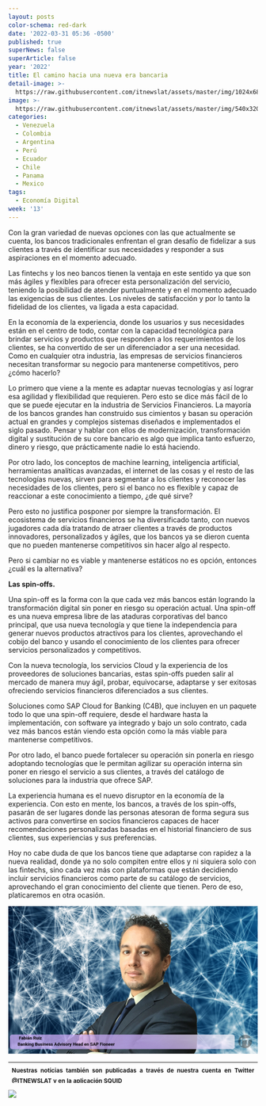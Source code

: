 ```yaml
---
layout: posts
color-schema: red-dark
date: '2022-03-31 05:36 -0500'
published: true
superNews: false
superArticle: false
year: '2022'
title: El camino hacia una nueva era bancaria
detail-image: >-
  https://raw.githubusercontent.com/itnewslat/assets/master/img/1024x680/Fabian-Ruiz-g.jpg
image: >-
  https://raw.githubusercontent.com/itnewslat/assets/master/img/540x320/Fabian-Ruiz-p.jpg
categories:
  - Venezuela
  - Colombia
  - Argentina
  - Perú
  - Ecuador
  - Chile
  - Panama
  - Mexico
tags:
  - Economía Digital
week: '13'
---
```

Con la gran variedad de nuevas opciones con las que actualmente se cuenta, los bancos tradicionales enfrentan el gran desafío de fidelizar a sus clientes a través de identificar sus necesidades y responder a sus aspiraciones en el momento adecuado. 

Las fintechs y los neo bancos tienen la ventaja en este sentido ya que son más ágiles y flexibles para ofrecer esta personalización del servicio, teniendo la posibilidad de atender puntualmente y en el momento adecuado las exigencias de sus clientes. Los niveles de satisfacción y por lo tanto la fidelidad de los clientes, va ligada a esta capacidad.

En la economía de la experiencia, donde los usuarios y sus necesidades están en el centro de todo, contar con la capacidad tecnológica para brindar servicios y productos que responden a los requerimientos de los clientes, se ha convertido de ser un diferenciador a ser una necesidad. Como en cualquier otra industria, las empresas de servicios financieros necesitan transformar su negocio para mantenerse competitivos, pero ¿cómo hacerlo? 

Lo primero que viene a la mente es adaptar nuevas tecnologías y así lograr esa agilidad y flexibilidad que requieren. Pero esto se dice más fácil de lo que se puede ejecutar en la industria de Servicios Financieros. La mayoría de los bancos grandes han construido sus cimientos y basan su operación actual en grandes y complejos sistemas diseñados e implementados el siglo pasado. Pensar y hablar con ellos de modernización, transformación digital y sustitución de su core bancario es algo que implica tanto esfuerzo, dinero y riesgo, que prácticamente nadie lo está haciendo.

Por otro lado, los conceptos de machine learning, inteligencia artificial, herramientas analíticas avanzadas, el internet de las cosas y el resto de las tecnologías nuevas, sirven para segmentar a los clientes y reconocer las necesidades de los clientes, pero si el banco no es flexible y capaz de reaccionar a este conocimiento a tiempo, ¿de qué sirve?

Pero esto no justifica posponer por siempre la transformación. El ecosistema de servicios financieros se ha diversificado tanto, con nuevos jugadores cada día tratando de atraer clientes a través de productos innovadores, personalizados y ágiles, que los bancos ya se dieron cuenta que no pueden mantenerse competitivos sin hacer algo al respecto. 

Pero si cambiar no es viable y mantenerse estáticos no es opción, entonces ¿cuál es la alternativa? 

**Las spin-offs.**

Una spin-off es la forma con la que cada vez más bancos están logrando la transformación digital sin poner en riesgo su operación actual. Una spin-off es una nueva empresa libre de las ataduras corporativas del banco principal, que usa nueva tecnología y que tiene la independencia para generar nuevos productos atractivos para los clientes, aprovechando el cobijo del banco y usando el conocimiento de los clientes para ofrecer servicios personalizados y competitivos.

Con la nueva tecnología, los servicios Cloud y la experiencia de los proveedores de soluciones bancarias, estas spin-offs pueden salir al mercado de manera muy ágil, probar, equivocarse, adaptarse y ser exitosas ofreciendo servicios financieros diferenciados a sus clientes.

Soluciones como SAP Cloud for Banking (C4B), que incluyen en un paquete todo lo que una spin-off requiere, desde el hardware hasta la implementación, con software ya integrado y bajo un solo contrato, cada vez más bancos están viendo esta opción como la más viable para mantenerse competitivos.  

Por otro lado, el banco puede fortalecer su operación sin ponerla en riesgo adoptando tecnologías que le permitan agilizar su operación interna sin poner en riesgo el servicio a sus clientes, a través del catálogo de soluciones para la industria que ofrece SAP.

La experiencia humana es el nuevo disruptor en la economía de la experiencia. Con esto en mente, los bancos, a través de los spin-offs, pasarán de ser lugares donde las personas atesoran de forma segura sus activos para convertirse en socios financieros capaces de hacer recomendaciones personalizadas basadas en el historial financiero de sus clientes, sus experiencias y sus preferencias. 

Hoy no cabe duda de que los bancos tiene que adaptarse con rapidez a la nueva realidad, donde ya no solo compiten entre ellos y ni siquiera solo con las fintechs, sino cada vez más con plataformas que están decidiendo incluir servicios financieros como parte de su catálogo de servicios, aprovechando el gran conocimiento del cliente que tienen. Pero de eso, platicaremos en otra ocasión.

![](https://raw.githubusercontent.com/itnewslat/assets/master/img/540x320/Fabian-Ruiz-p.jpg)

<table style="height: 42px;" width="569">
<tbody>
<tr>
<td style="text-align: justify;"><sub><strong>Nuestras noticias también son publicadas a través de nuestra cuenta en Twitter <a href="https://twitter.com/itnewslat?lang=es">@ITNEWSLAT</a> y en la aplicación <a href="https://squidapp.co/en/">SQUID</a></strong></sub></td>
</tr>
</tbody>
</table>

<img src="https://tracker.metricool.com/c3po.jpg?hash=56f88a41e39ab42c063cc51676587a04"/>